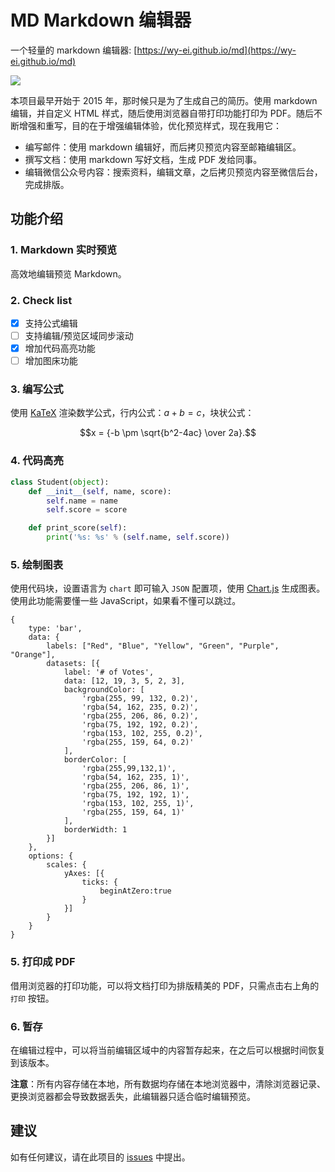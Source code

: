 # MD Markdown 编辑器

一个轻量的 markdown 编辑器: [https://wy-ei.github.io/md](https://wy-ei.github.io/md)

<img src="http://7xs1gu.com1.z0.glb.clouddn.com/18-3-10/1361618.jpg" style="display:block;margin:auto;" >


本项目最早开始于 2015 年，那时候只是为了生成自己的简历。使用 markdown 编辑，并自定义 HTML 样式，随后使用浏览器自带打印功能打印为 PDF。随后不断增强和重写，目的在于增强编辑体验，优化预览样式，现在我用它：

- 编写邮件：使用 markdown 编辑好，而后拷贝预览内容至邮箱编辑区。
- 撰写文档：使用 markdown 写好文档，生成 PDF 发给同事。
- 编辑微信公众号内容：搜索资料，编辑文章，之后拷贝预览内容至微信后台，完成排版。

## 功能介绍

### 1. Markdown 实时预览

高效地编辑预览 Markdown。

### 2. Check list

- [x] 支持公式编辑
- [ ] 支持编辑/预览区域同步滚动
- [x] 增加代码高亮功能
- [ ] 增加图床功能

### 3. 编写公式

使用 [KaTeX](https://khan.github.io/KaTeX/) 渲染数学公式，行内公式：$a+b = c$，块状公式：

$$x = {-b \pm \sqrt{b^2-4ac} \over 2a}.$$

### 4. 代码高亮

```python
class Student(object):
    def __init__(self, name, score):
        self.name = name
        self.score = score

    def print_score(self):
        print('%s: %s' % (self.name, self.score))
```

### 5. 绘制图表

使用代码块，设置语言为 `chart` 即可输入 `JSON` 配置项，使用 [Chart.js](http://www.chartjs.org/docs/latest/getting-started/usage.html) 生成图表。使用此功能需要懂一些 JavaScript，如果看不懂可以跳过。

```chart
{
    type: 'bar',
    data: {
        labels: ["Red", "Blue", "Yellow", "Green", "Purple", "Orange"],
        datasets: [{
            label: '# of Votes',
            data: [12, 19, 3, 5, 2, 3],
            backgroundColor: [
                'rgba(255, 99, 132, 0.2)',
                'rgba(54, 162, 235, 0.2)',
                'rgba(255, 206, 86, 0.2)',
                'rgba(75, 192, 192, 0.2)',
                'rgba(153, 102, 255, 0.2)',
                'rgba(255, 159, 64, 0.2)'
            ],
            borderColor: [
                'rgba(255,99,132,1)',
                'rgba(54, 162, 235, 1)',
                'rgba(255, 206, 86, 1)',
                'rgba(75, 192, 192, 1)',
                'rgba(153, 102, 255, 1)',
                'rgba(255, 159, 64, 1)'
            ],
            borderWidth: 1
        }]
    },
    options: {
        scales: {
            yAxes: [{
                ticks: {
                    beginAtZero:true
                }
            }]
        }
    }
}
```

### 5. 打印成 PDF

借用浏览器的打印功能，可以将文档打印为排版精美的 PDF，只需点击右上角的 `打印` 按钮。

### 6. 暂存

在编辑过程中，可以将当前编辑区域中的内容暂存起来，在之后可以根据时间恢复到该版本。

**注意**：所有内容存储在本地，所有数据均存储在本地浏览器中，清除浏览器记录、更换浏览器都会导致数据丢失，此编辑器只适合临时编辑预览。


## 建议

如有任何建议，请在此项目的 [issues](https://github.com/wy-ei/md/issues) 中提出。
